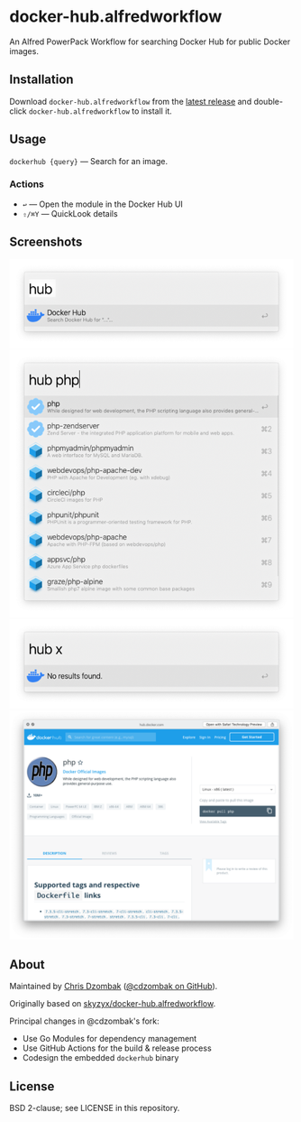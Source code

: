 # docker-hub.alfredworkflow

An Alfred PowerPack Workflow for searching Docker Hub for public Docker images.

## Installation

Download `docker-hub.alfredworkflow` from the [latest release](https://github.com/cdzombak/docker-hub.alfredworkflow/releases/latest) and double-click `docker-hub.alfredworkflow` to install it.

## Usage

`dockerhub {query}` — Search for an image.

### Actions

- `↩` — Open the module in the Docker Hub UI
- `⇧/⌘Y` — QuickLook details

## Screenshots

![beginning a search](readme.images/README.png)  
![search results](readme.images/README2.png)  
![no results found](readme.images/README3.png)  
![quicklook details](readme.images/README4.png)

## About

Maintained by [Chris Dzombak](https://www.dzombak.com) ([@cdzombak on GitHub](https://github.com/cdzombak)).

Originally based on [skyzyx/docker-hub.alfredworkflow](https://github.com/skyzyx/docker-hub.alfredworkflow).

Principal changes in @cdzombak's fork:
- Use Go Modules for dependency management
- Use GitHub Actions for the build & release process
- Codesign the embedded `dockerhub` binary

## License

BSD 2-clause; see LICENSE in this repository.
